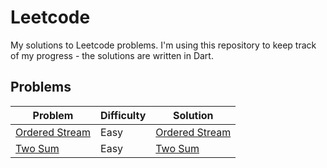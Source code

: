 # Leetcode

My solutions to Leetcode problems. I'm using this repository to keep track of my progress - the solutions are written in Dart.

## Problems

| Problem                                                                               | Difficulty | Solution                                |
| ------------------------------------------------------------------------------------- | ---------- | --------------------------------------- |
| [Ordered Stream](https://leetcode.com/problems/design-an-ordered-stream/description/) | Easy       | [Ordered Stream](./lib/ordered_stream/) |
| [Two Sum](https://leetcode.com/problems/two-sum/submissions/)                         | Easy       | [Two Sum](./lib/two_sum/)               |
